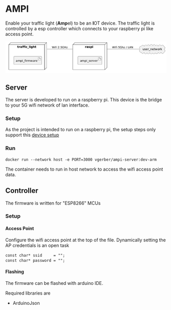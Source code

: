 # AMPI

Enable your traffic light (<b>Amp</b>el) to be an <b>I</b>OT device. The traffic light is controlled by a esp controller which connects to your raspberry pi like access point.

![Deployment](./doc/deployment.png)

## Server

The server is developed to run on a raspberry pi. This device is the bridge to your 5G wifi network of lan interface.

### Setup

As the project is intended to run on a raspberry pi, the setup steps only support this [device setup](./doc/SetupAP.md)

### Run

```
docker run --network host -e PORT=3000 vgerber/ampi-server:dev-arm
```

The container needs to run in host network to access the wifi access point data.

## Controller

The firmware is written for "ESP8266" MCUs

### Setup

#### Access Point

Configure the wifi access point at the top of the file. Dynamically setting the AP credentials is an open task

```
const char* ssid     = "";
const char* password = "";
```

#### Flashing

The firmware can be flashed with arduino IDE.

Required libraries are

- ArduinoJson
